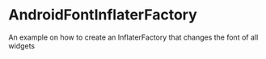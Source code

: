 AndroidFontInflaterFactory
==========================

An example on how to create an InflaterFactory that changes the font of all widgets